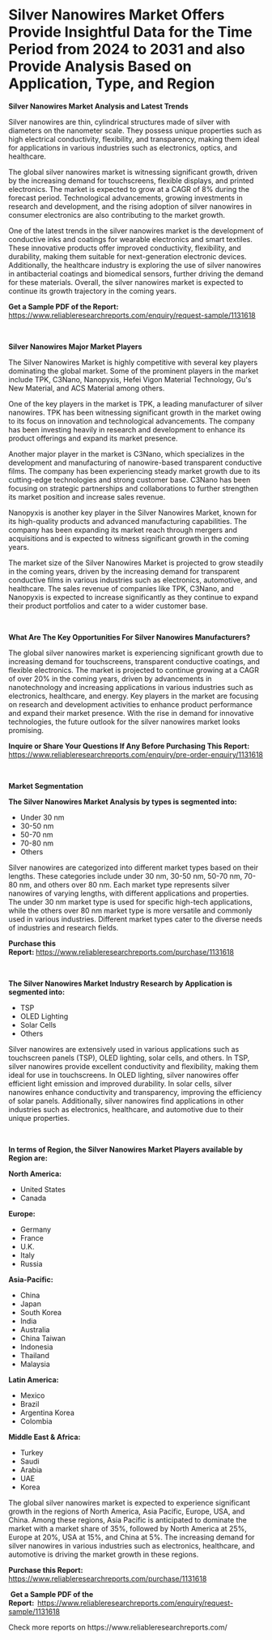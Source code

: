 <p><h1>Silver Nanowires Market Offers Provide Insightful Data for the Time Period from 2024 to 2031 and also Provide Analysis Based on Application, Type, and Region</h1></p><p><strong>Silver Nanowires Market Analysis and Latest Trends</strong></p>
<p><p>Silver nanowires are thin, cylindrical structures made of silver with diameters on the nanometer scale. They possess unique properties such as high electrical conductivity, flexibility, and transparency, making them ideal for applications in various industries such as electronics, optics, and healthcare.</p><p>The global silver nanowires market is witnessing significant growth, driven by the increasing demand for touchscreens, flexible displays, and printed electronics. The market is expected to grow at a CAGR of 8% during the forecast period. Technological advancements, growing investments in research and development, and the rising adoption of silver nanowires in consumer electronics are also contributing to the market growth.</p><p>One of the latest trends in the silver nanowires market is the development of conductive inks and coatings for wearable electronics and smart textiles. These innovative products offer improved conductivity, flexibility, and durability, making them suitable for next-generation electronic devices. Additionally, the healthcare industry is exploring the use of silver nanowires in antibacterial coatings and biomedical sensors, further driving the demand for these materials. Overall, the silver nanowires market is expected to continue its growth trajectory in the coming years.</p></p>
<p><strong>Get a Sample PDF of the Report:&nbsp;</strong> <a href="https://www.reliableresearchreports.com/enquiry/request-sample/1131618">https://www.reliableresearchreports.com/enquiry/request-sample/1131618</a></p>
<p>&nbsp;</p>
<p><strong>Silver Nanowires Major Market Players</strong></p>
<p><p>The Silver Nanowires Market is highly competitive with several key players dominating the global market. Some of the prominent players in the market include TPK, C3Nano, Nanopyxis, Hefei Vigon Material Technology, Gu's New Material, and ACS Material among others.</p><p>One of the key players in the market is TPK, a leading manufacturer of silver nanowires. TPK has been witnessing significant growth in the market owing to its focus on innovation and technological advancements. The company has been investing heavily in research and development to enhance its product offerings and expand its market presence.</p><p>Another major player in the market is C3Nano, which specializes in the development and manufacturing of nanowire-based transparent conductive films. The company has been experiencing steady market growth due to its cutting-edge technologies and strong customer base. C3Nano has been focusing on strategic partnerships and collaborations to further strengthen its market position and increase sales revenue.</p><p>Nanopyxis is another key player in the Silver Nanowires Market, known for its high-quality products and advanced manufacturing capabilities. The company has been expanding its market reach through mergers and acquisitions and is expected to witness significant growth in the coming years.</p><p>The market size of the Silver Nanowires Market is projected to grow steadily in the coming years, driven by the increasing demand for transparent conductive films in various industries such as electronics, automotive, and healthcare. The sales revenue of companies like TPK, C3Nano, and Nanopyxis is expected to increase significantly as they continue to expand their product portfolios and cater to a wider customer base.</p></p>
<p>&nbsp;</p>
<p><strong>What Are The Key Opportunities For Silver Nanowires Manufacturers?</strong></p>
<p><p>The global silver nanowires market is experiencing significant growth due to increasing demand for touchscreens, transparent conductive coatings, and flexible electronics. The market is projected to continue growing at a CAGR of over 20% in the coming years, driven by advancements in nanotechnology and increasing applications in various industries such as electronics, healthcare, and energy. Key players in the market are focusing on research and development activities to enhance product performance and expand their market presence. With the rise in demand for innovative technologies, the future outlook for the silver nanowires market looks promising.</p></p>
<p><strong>Inquire or Share Your Questions If Any Before Purchasing This Report:</strong> <a href="https://www.reliableresearchreports.com/enquiry/pre-order-enquiry/1131618">https://www.reliableresearchreports.com/enquiry/pre-order-enquiry/1131618</a></p>
<p>&nbsp;</p>
<p><strong>Market Segmentation</strong></p>
<p><strong>The Silver Nanowires Market Analysis by types is segmented into:</strong></p>
<p><ul><li>Under 30 nm</li><li>30-50 nm</li><li>50-70 nm</li><li>70-80 nm</li><li>Others</li></ul></p>
<p><p>Silver nanowires are categorized into different market types based on their lengths. These categories include under 30 nm, 30-50 nm, 50-70 nm, 70-80 nm, and others over 80 nm. Each market type represents silver nanowires of varying lengths, with different applications and properties. The under 30 nm market type is used for specific high-tech applications, while the others over 80 nm market type is more versatile and commonly used in various industries. Different market types cater to the diverse needs of industries and research fields.</p></p>
<p><strong>Purchase this Report:&nbsp;</strong><a href="https://www.reliableresearchreports.com/purchase/1131618">https://www.reliableresearchreports.com/purchase/1131618</a></p>
<p>&nbsp;</p>
<p><strong>The Silver Nanowires Market Industry Research by Application is segmented into:</strong></p>
<p><ul><li>TSP</li><li>OLED Lighting</li><li>Solar Cells</li><li>Others</li></ul></p>
<p><p>Silver nanowires are extensively used in various applications such as touchscreen panels (TSP), OLED lighting, solar cells, and others. In TSP, silver nanowires provide excellent conductivity and flexibility, making them ideal for use in touchscreens. In OLED lighting, silver nanowires offer efficient light emission and improved durability. In solar cells, silver nanowires enhance conductivity and transparency, improving the efficiency of solar panels. Additionally, silver nanowires find applications in other industries such as electronics, healthcare, and automotive due to their unique properties.</p></p>
<p>&nbsp;</p>
<p><strong>In terms of Region, the Silver Nanowires Market Players available by Region are:</strong></p>
<p>
    <p> <strong> North America: </strong>
        <ul>
            <li>United States</li>
            <li>Canada</li>
        </ul>
        </p> 
    <p> <strong> Europe: </strong>
        <ul>
            <li>Germany</li>
            <li>France</li>
            <li>U.K.</li>
            <li>Italy</li>
            <li>Russia</li>
        </ul>
        </p> 
    <p> <strong> Asia-Pacific: </strong>
        <ul>
            <li>China</li>
            <li>Japan</li>
            <li>South Korea</li>
            <li>India</li>
            <li>Australia</li>
            <li>China Taiwan</li>
            <li>Indonesia</li>
            <li>Thailand</li>
            <li>Malaysia</li>
        </ul>
        </p> 
    <p> <strong> Latin America: </strong>
        <ul>
            <li>Mexico</li>
            <li>Brazil</li>
            <li>Argentina Korea</li>
            <li>Colombia</li>
        </ul>
        </p> 
    <p> <strong> Middle East & Africa: </strong>
        <ul>
            <li>Turkey</li>
            <li>Saudi</li>
            <li>Arabia</li>
            <li>UAE</li>
            <li>Korea</li>
        </ul>
    </p>
    </p>
<p><p>The global silver nanowires market is expected to experience significant growth in the regions of North America, Asia Pacific, Europe, USA, and China. Among these regions, Asia Pacific is anticipated to dominate the market with a market share of 35%, followed by North America at 25%, Europe at 20%, USA at 15%, and China at 5%. The increasing demand for silver nanowires in various industries such as electronics, healthcare, and automotive is driving the market growth in these regions.</p></p>
<p><strong>Purchase this Report: </strong><a href="https://www.reliableresearchreports.com/purchase/1131618">https://www.reliableresearchreports.com/purchase/1131618</a></p>
<p>&nbsp;<strong>Get a Sample PDF of the Report:&nbsp;&nbsp;</strong><a href="https://www.reliableresearchreports.com/enquiry/request-sample/1131618">https://www.reliableresearchreports.com/enquiry/request-sample/1131618</a></p>
<p><strong></strong></p>
<p>Check more reports on https://www.reliableresearchreports.com/</p>